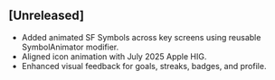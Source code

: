 ## [Unreleased]
- Added animated SF Symbols across key screens using reusable SymbolAnimator modifier.
- Aligned icon animation with July 2025 Apple HIG.
- Enhanced visual feedback for goals, streaks, badges, and profile. 